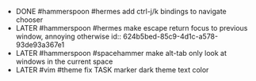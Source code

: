 - DONE #hammerspoon #hermes add ctrl-j/k bindings to navigate chooser
- LATER #hammerspoon #hermes make escape return focus to previous window, annoying otherwise
  id:: 624b5bed-85c9-4d1c-a578-93de93a367e1
- LATER #hammerspoon #spacehammer make alt-tab only look at windows in the current space
- LATER #vim #theme fix TASK marker dark theme text color